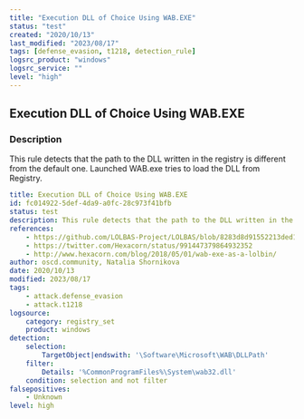 ```yaml
---
title: "Execution DLL of Choice Using WAB.EXE"
status: "test"
created: "2020/10/13"
last_modified: "2023/08/17"
tags: [defense_evasion, t1218, detection_rule]
logsrc_product: "windows"
logsrc_service: ""
level: "high"
---
```


## Execution DLL of Choice Using WAB.EXE

### Description

This rule detects that the path to the DLL written in the registry is different from the default one. Launched WAB.exe tries to load the DLL from Registry.

```yml
title: Execution DLL of Choice Using WAB.EXE
id: fc014922-5def-4da9-a0fc-28c973f41bfb
status: test
description: This rule detects that the path to the DLL written in the registry is different from the default one. Launched WAB.exe tries to load the DLL from Registry.
references:
    - https://github.com/LOLBAS-Project/LOLBAS/blob/8283d8d91552213ded165fd36deb6cb9534cb443/yml/OSBinaries/Wab.yml
    - https://twitter.com/Hexacorn/status/991447379864932352
    - http://www.hexacorn.com/blog/2018/05/01/wab-exe-as-a-lolbin/
author: oscd.community, Natalia Shornikova
date: 2020/10/13
modified: 2023/08/17
tags:
    - attack.defense_evasion
    - attack.t1218
logsource:
    category: registry_set
    product: windows
detection:
    selection:
        TargetObject|endswith: '\Software\Microsoft\WAB\DLLPath'
    filter:
        Details: '%CommonProgramFiles%\System\wab32.dll'
    condition: selection and not filter
falsepositives:
    - Unknown
level: high

```
